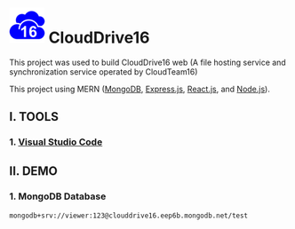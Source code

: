 # ![CloudDrive16 Logo](client/public/logo64.png) CloudDrive16

This project was used to build CloudDrive16 web (A file hosting service and synchronization service operated by CloudTeam16)

This project using MERN ([MongoDB](https://en.wikipedia.org/wiki/MongoDB), [Express.js](https://en.wikipedia.org/wiki/Express.js), [React.js](https://en.wikipedia.org/wiki/React_(JavaScript_library)), and [Node.js](https://en.wikipedia.org/wiki/Node.js)).

## I. TOOLS
### 1. [Visual Studio Code](https://code.visualstudio.com/)

## II. DEMO
### 1. MongoDB Database

```plaintext
mongodb+srv://viewer:123@clouddrive16.eep6b.mongodb.net/test
```
